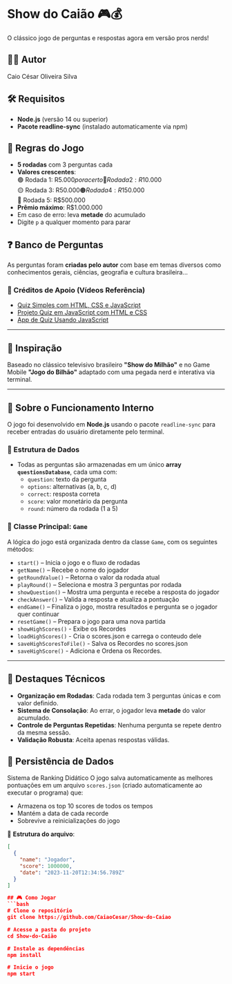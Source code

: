 # Show do Caião 🎮💰

O clássico jogo de perguntas e respostas agora em versão pros nerds! 

## 👨‍💻 Autor
Caio César Oliveira Silva

## 🛠️ Requisitos
- **Node.js** (versão 14 ou superior)
- **Pacote readline-sync** (instalado automaticamente via npm)

## 📜 Regras do Jogo
- **5 rodadas** com 3 perguntas cada
- **Valores crescentes**:  
  🟢 Rodada 1: R$5.000 por acerto  
  🔵 Rodada 2: R$10.000  
  🟡 Rodada 3: R$50.000  
  🟠 Rodada 4: R$150.000  
  🔴 Rodada 5: R$500.000  
- **Prêmio máximo**: R$1.000.000
- Em caso de erro: leva **metade** do acumulado
- Digite `p` a qualquer momento para parar


## ❓ Banco de Perguntas

As perguntas foram **criadas pelo autor** com base em temas diversos como conhecimentos gerais, ciências, geografia e cultura brasileira...

### 🔗 Créditos de Apoio (Vídeos Referência)

- [Quiz Simples com HTML, CSS e JavaScript](https://youtu.be/KXvONdomGos?si=RkD7jbtDqZezUcV-)
- [Projeto Quiz em JavaScript com HTML e CSS](https://youtu.be/7b6HW8-67WE?si=qf6OSL2ebUCAocDR)
- [App de Quiz Usando JavaScript](https://youtu.be/IV34pOplBsY?si=DmocR5-CqWNvZTVY)

---

## 🎤 Inspiração

Baseado no clássico televisivo brasileiro **"Show do Milhão"** e no Game Mobile **"Jogo do Bilhão"** adaptado com uma pegada nerd e interativa via terminal.

---

## 🧠 Sobre o Funcionamento Interno

O jogo foi desenvolvido em **Node.js** usando o pacote `readline-sync` para receber entradas do usuário diretamente pelo terminal.

### 🔹 Estrutura de Dados

- Todas as perguntas são armazenadas em um único **array `questionsDatabase`**, cada uma com:
  - `question`: texto da pergunta
  - `options`: alternativas (a, b, c, d)
  - `correct`: resposta correta
  - `score`: valor monetário da pergunta
  - `round`: número da rodada (1 a 5)

### 🔹 Classe Principal: `Game`

A lógica do jogo está organizada dentro da classe `Game`, com os seguintes métodos:

- `start()` – Inicia o jogo e o fluxo de rodadas
- `getName()` – Recebe o nome do jogador
- `getRoundValue()` – Retorna o valor da rodada atual
- `playRound()` – Seleciona e mostra 3 perguntas por rodada
- `showQuestion()` – Mostra uma pergunta e recebe a resposta do jogador
- `checkAnswer()` – Valida a resposta e atualiza a pontuação
- `endGame()` – Finaliza o jogo, mostra resultados e pergunta se o jogador quer continuar
- `resetGame()` – Prepara o jogo para uma nova partida
- `showHighScores()` - Exibe os Recordes
- `loadHighScores()` - Cria o scores.json e carrega o conteudo dele
- `saveHighScoresToFile()` - Salva os Recordes no scores.json
- `saveHighScore()` - Adiciona e Ordena os Recordes.

---

## 📌 Destaques Técnicos

- **Organização em Rodadas**: Cada rodada tem 3 perguntas únicas e com valor definido.
- **Sistema de Consolação**: Ao errar, o jogador leva **metade** do valor acumulado.
- **Controle de Perguntas Repetidas**: Nenhuma pergunta se repete dentro da mesma sessão.
- **Validação Robusta**: Aceita apenas respostas válidas.

## 💾 Persistência de Dados
Sistema de Ranking Didático
O jogo salva automaticamente as melhores pontuações em um arquivo `scores.json` (criado automaticamente ao executar o programa) que:
- Armazena os top 10 scores de todos os tempos
- Mantém a data de cada recorde
- Sobrevive a reinicializações do jogo

📂 **Estrutura do arquivo**:
```json
[
  {
    "name": "Jogador",
    "score": 1000000,
    "date": "2023-11-20T12:34:56.789Z"
  }
]

## 🎮 Como Jogar
```bash
# Clone o repositório
git clone https://github.com/CaiaoCesar/Show-do-Caiao

# Acesse a pasta do projeto
cd Show-do-Caião

# Instale as dependências
npm install

# Inicie o jogo
npm start
